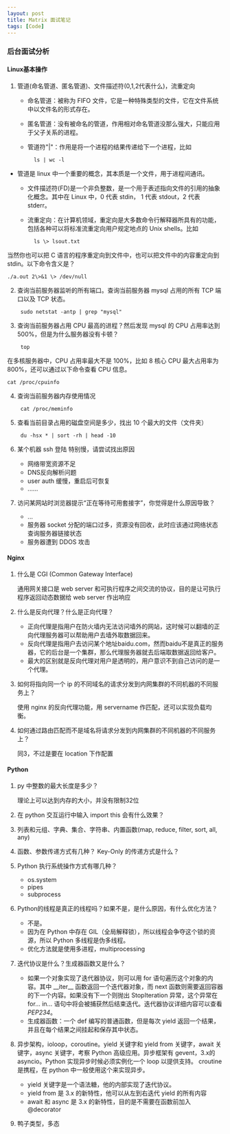 ```yaml
---
layout: post
title: Matrix 面试笔记
tags: [Code]
---
```



### 后台面试分析

#### Linux基本操作
1. 管道(命名管道、匿名管道)、文件描述符(0,1,2代表什么)，流重定向
	- 命名管道：被称为 FIFO 文件，它是一种特殊类型的文件，它在文件系统中以文件名的形式存在。
	- 匿名管道：没有被命名的管道，作用相对命名管道没那么强大，只能应用于父子关系的进程。
	- 管道符"|"：作用是将一个进程的结果传递给下一个进程，比如 

			ls | wc -l

- 管道是 linux 中一个重要的概念，其本质是一个文件，用于进程间通讯。
	- 文件描述符(FD)是一个非负整数，是一个用于表述指向文件的引用的抽象化概念。其中在 Linux 中，0 代表 stdin， 1 代表 stdout，2 代表 stderr。
	- 流重定向：在计算机领域，重定向是大多数命令行解释器所具有的功能，包括各种可以将标准流重定向用户规定地点的 Unix shells。比如

			ls \> lsout.txt

当然你也可以把 C 语言的程序重定向到文件中，也可以把文件中的内容重定向到 stdin。以下命令含义是？

	./a.out 2\>&1 \> /dev/null

2. 查询当前服务器监听的所有端口。查询当前服务器 mysql 占用的所有 TCP 端口以及 TCP 状态。

		sudo netstat -antp | grep "mysql"

3. 查询当前服务器占用 CPU 最高的进程？然后发现 mysql 的 CPU 占用率达到 500%，但是为什么服务器没有卡顿？

		top

在多核服务器中，CPU 占用率最大不是 100%，比如 8 核心 CPU 最大占用率为 800%，还可以通过以下命令查看 CPU 信息。

	cat /proc/cpuinfo

4. 查询当前服务器内存使用情况

		cat /proc/meminfo

5. 查看当前目录占用的磁盘空间是多少，找出 10 个最大的文件（文件夹）

		du -hsx * | sort -rh | head -10

6.  某个机器 ssh 登陆 特别慢，请尝试找出原因
	- 网络带宽资源不足
	- DNS反向解析问题
	- user auth 缓慢，重启后可恢复
	- ......

7. 访问某网站时浏览器提示“正在等待可用套接字”，你觉得是什么原因导致？
	- ...
	- 服务器 socket 分配的端口过多，资源没有回收，此时应该通过网络状态查询服务器链接状态
	- 服务器遭到 DDOS 攻击 

#### Nginx
1. 什么是 CGI (Common Gateway Interface)

	通用网关接口是 web server 和可执行程序之间交流的协议，目的是让可执行程序返回动态数据给 web server 作出响应

2. 什么是反向代理？什么是正向代理？
	- 正向代理是指用户在防火墙内无法访问墙外的网站，这时候可以翻墙的正向代理服务器可以帮助用户去墙外取数据回来。
	- 反向代理是指用户去访问某个地址baidu.com，然而baidu不是真正的服务器，它的后台是一个集群，那么代理服务器就去后端取数据返回给客户。
	- 最大的区别就是反向代理对用户是透明的，用户意识不到自己访问的是一个代理。
3. 如何将指向同一个 ip 的不同域名的请求分发到内网集群的不同机器的不同服务上？

	使用 nginx 的反向代理功能，用 servername 作匹配，还可以实现负载均衡。

4. 如何通过路由匹配而不是域名将请求分发到内网集群的不同机器的不同服务上？

	同3，不过是要在 location 下作配置

#### Python

1. py 中整数的最大长度是多少？

	理论上可以达到内存的大小，并没有限制32位

2. 在 python 交互运行中输入 import this 会有什么效果？

3. 列表和元组、字典、集合、字符串、内置函数(map, reduce, filter, sort, all, any)
4. 函数、参数传递方式有几种？ Key-Only 的传递方式是什么？
5. Python 执行系统操作方式有哪几种？
	- os.system
	- pipes
	- subprocess
6. Python的线程是真正的线程吗？如果不是，是什么原因，有什么优化方法？
	- 不是。
	- 因为在 Python 中存在 GIL（全局解释锁），所以线程会争夺这个锁的资源，所以 Python 多线程是伪多线程。
	- 优化方法就是使用多进程，multiprocessing
7. 迭代协议是什么？生成器函数又是什么？
	- 如果一个对象实现了迭代器协议，则可以用 for 语句遍历这个对象的内容。其中 \_\_iter\_\_ 函数返回一个迭代器对象，而 next 函数则需要返回容器的下一个内容。如果没有下一个则抛出 StopIteration 异常，这个异常在 for... in... 语句中将会被捕获然后结束迭代。迭代器协议详细内容可以查看 *PEP234*。
	- 生成器函数：一个 def 编写的普通函数，但是每次 yield 返回一个结果，并且在每个结果之间挂起和保存其中状态。
8. 异步架构，ioloop，coroutine。yield 关键字和 yield from 关键字，await 关键字，async 关键字，考察 Python 高级应用。异步框架有 gevent，3.x的 asyncio。Python 实现异步时候必须实例化一个 loop 以提供支持。 croutine 是携程，在 python 中一般使用这个来实现异步。
	 - yield 关键字是一个语法糖，他的内部实现了迭代协议。
	- yield from 是 3.x 的新特性，他可以从左到右迭代 yield 的所有内容
	- await 和 async 是 3.x 的新特性，目的是不需要在函数前加入 @decorator
9. 鸭子类型，多态